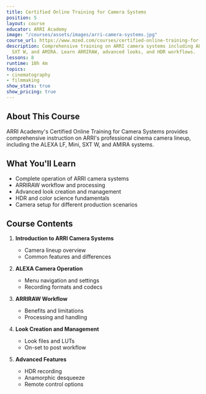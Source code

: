 ```yaml
---
title: Certified Online Training for Camera Systems
position: 5
layout: course
educator: ARRI Academy
image: "/courses/assets/images/arri-camera-systems.jpg"
course_url: https://www.mzed.com/courses/certified-online-training-for-camera-systems
description: Comprehensive training on ARRI camera systems including ALEXA LF, Mini,
  SXT W, and AMIRA. Learn ARRIRAW, advanced looks, and HDR workflows.
lessons: 8
runtime: 10h 4m
topics:
- cinematography
- filmmaking
show_stats: true
show_pricing: true
---
```


## About This Course

ARRI Academy's Certified Online Training for Camera Systems provides comprehensive instruction on ARRI's professional cinema camera lineup, including the ALEXA LF, Mini, SXT W, and AMIRA systems.

## What You'll Learn

- Complete operation of ARRI camera systems
- ARRIRAW workflow and processing
- Advanced look creation and management
- HDR and color science fundamentals
- Camera setup for different production scenarios

## Course Contents

1. **Introduction to ARRI Camera Systems**
   - Camera lineup overview
   - Common features and differences
   
2. **ALEXA Camera Operation**
   - Menu navigation and settings
   - Recording formats and codecs
   
3. **ARRIRAW Workflow**
   - Benefits and limitations
   - Processing and handling
   
4. **Look Creation and Management**
   - Look files and LUTs
   - On-set to post workflow
   
5. **Advanced Features**
   - HDR recording
   - Anamorphic desqueeze
   - Remote control options

<!-- Additional content for the individual course page can go here --> 